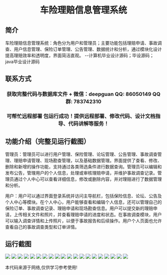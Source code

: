 <p><h1 align="center">车险理赔信息管理系统</h1></p>

## 简介
车险理赔信息管理系统：角色分为用户和管理员；主要功能包括理赔申请、事故调查、用户信息管理、保险订单管理、公告管理、数据统计和分析，通过模块化设计提高理赔效率和透明度，界面简洁直观。    --计算机毕业设计源码；毕设源码；java毕业设计源码


## 联系方式
<p><h3 align="center">获取完整代码与数据库文件 + 微信：deepguan QQ: 86050149 QQ群: 783742310</h3></p>
<p><h3 align="center">可帮忙远程部署 包运行成功！提供远程部署、修改代码、设计文档指导、代码讲解等服务！</h3></p>

## 功能介绍（完整见运行截图）
管理员：管理员可以进行用户管理、保险管理、论坛管理、公告管理、事故调查管理、理赔申请管理、现场勘查管理，以及基础数据管理。界面提供了查看、修改、删除和新增的操作功能，支持通过各类筛选条件进行数据查询。管理员可以编辑和发布公告，管理用户的个人信息，处理或审核理赔申请，并维护事故调查记录。管理员通过个人中心可以查看详细信息，修改或删除内容，并对理赔进行了数据管理和分析。

用户：用户可以通过界面登录系统并访问主导航栏，包括保险信息、论坛、公告及个人中心等模块。在个人中心，用户能够查看和编辑个人信息，还可以管理自己的保险订单、事故调查记录、理赔申请和现场勘查信息。用户可以提交新的理赔申请，上传相关文件和照片，并查看理赔申请的进度和状态。在事故调查模块，用户可以输入调查详情和上传照片，以便于事故报告和后续操作。用户个人页面也允许查看自己的事故调查类型和订单详情。


## 运行截图
![](https://bs-1329754181.cos.ap-shanghai.myqcloud.com/spring/carInsuranceClaimManagementSystem/img/001.jpg)
![](https://bs-1329754181.cos.ap-shanghai.myqcloud.com/spring/carInsuranceClaimManagementSystem/img/002.jpg)
![](https://bs-1329754181.cos.ap-shanghai.myqcloud.com/spring/carInsuranceClaimManagementSystem/img/003.jpg)
![](https://bs-1329754181.cos.ap-shanghai.myqcloud.com/spring/carInsuranceClaimManagementSystem/img/004.jpg)
![](https://bs-1329754181.cos.ap-shanghai.myqcloud.com/spring/carInsuranceClaimManagementSystem/img/005.jpg)
![](https://bs-1329754181.cos.ap-shanghai.myqcloud.com/spring/carInsuranceClaimManagementSystem/img/006.jpg)
![](https://bs-1329754181.cos.ap-shanghai.myqcloud.com/spring/carInsuranceClaimManagementSystem/img/007.jpg)
![](https://bs-1329754181.cos.ap-shanghai.myqcloud.com/spring/carInsuranceClaimManagementSystem/img/008.jpg)
![](https://bs-1329754181.cos.ap-shanghai.myqcloud.com/spring/carInsuranceClaimManagementSystem/img/009.jpg)
![](https://bs-1329754181.cos.ap-shanghai.myqcloud.com/spring/carInsuranceClaimManagementSystem/img/010.jpg)
![](https://bs-1329754181.cos.ap-shanghai.myqcloud.com/spring/carInsuranceClaimManagementSystem/img/011.jpg)
![](https://bs-1329754181.cos.ap-shanghai.myqcloud.com/spring/carInsuranceClaimManagementSystem/img/012.jpg)
![](https://bs-1329754181.cos.ap-shanghai.myqcloud.com/spring/carInsuranceClaimManagementSystem/img/013.jpg)
![](https://bs-1329754181.cos.ap-shanghai.myqcloud.com/spring/carInsuranceClaimManagementSystem/img/014.jpg)
![](https://bs-1329754181.cos.ap-shanghai.myqcloud.com/spring/carInsuranceClaimManagementSystem/img/015.jpg)
![](https://bs-1329754181.cos.ap-shanghai.myqcloud.com/spring/carInsuranceClaimManagementSystem/img/016.jpg)
![](https://bs-1329754181.cos.ap-shanghai.myqcloud.com/spring/carInsuranceClaimManagementSystem/img/017.jpg)
![](https://bs-1329754181.cos.ap-shanghai.myqcloud.com/spring/carInsuranceClaimManagementSystem/img/018.jpg)
![](https://bs-1329754181.cos.ap-shanghai.myqcloud.com/spring/carInsuranceClaimManagementSystem/img/019.jpg)
![](https://bs-1329754181.cos.ap-shanghai.myqcloud.com/spring/carInsuranceClaimManagementSystem/img/020.jpg)

<p>本代码来源于网络,仅供学习参考使用!</p>
